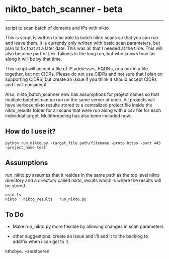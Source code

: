 # nikto_batch_scanner - beta
----------------------------------
script to scan batch of domains and IPs with nikto

This is script is written to be able to batch nikto scans so that you can run and leave them.  It is currently only written with basic scan parameters, but plan to fix that at a later date.  This was all that I needed at the time.  This will also become part of Lex-Talionis in the long run, but who knows how far along it will be by that time.

This script will accept a file of IP addresses, FQDNs, or a mix in a file together, but not CIDRs.  Please do not use CIDRs and not sure that I plan on supporting CIDRS, but create an issue if you think it should accept CIDRs and I will consider it.

Also, nikto_batch_scanner now has assumptions for project names so that multiple batches can be run on the same server at once.  All projects will have verbose nikto results stored to a centralized project file inside the nikto_results folder for all scans that were run along with a csv file for each individual target.  Multithreading has also been included now.

How do I use it?
-----------------------------------

```
python run_nikto.py -target_file path/filename -proto https -port 443 -project_name test
```

Assumptions
------------------------------------

run_nikto.py assumes that it resides in the same path as the top level nikto directory and a directory called nikto_results which is where the results will be stored.

```
os:> ls
nikto   nikto_results   run_nikto.py
```

To Do
--------------------------------------

- Make run_nikto.py more flexible by allowing changes in scan parameters

- other suggestions.  create an issue and i'll add it to the backlog to add/fix when i can get to it.

kthxbye.  ~zerstoeren
